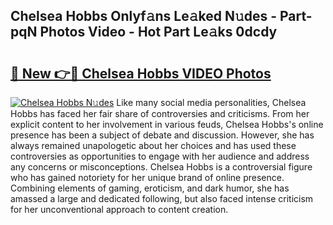 ## Chelsea Hobbs Onlyf𝚊ns Le𝚊ked N𝚞des - Part-pqN Photos Video - Hot Part Le𝚊ks 0dcdy

# <h2><a href="http://ab54497.deff.icu/?id=Chelsea+Hobbs">🔗 New 👉🔴 Chelsea Hobbs VIDEO Photos</a></h2>

[![Chelsea Hobbs N𝚞des](https://i.imgur.com/rIISA9y.gif)](http://ab54497.deff.icu/?id=Chelsea+Hobbs)
Like many social media personalities, Chelsea Hobbs has faced her fair share of controversies and criticisms. From her explicit content to her involvement in various feuds, Chelsea Hobbs's online presence has been a subject of debate and discussion. However, she has always remained unapologetic about her choices and has used these controversies as opportunities to engage with her audience and address any concerns or misconceptions. Chelsea Hobbs is a controversial figure who has gained notoriety for her unique brand of online presence. Combining elements of gaming, eroticism, and dark humor, she has amassed a large and dedicated following, but also faced intense criticism for her unconventional approach to content creation.
